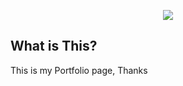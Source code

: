 <p align="center"><img src="https://i.ibb.co/6ysJjTq/banner.png"></p>

## What is This?

This is my Portfolio page, Thanks